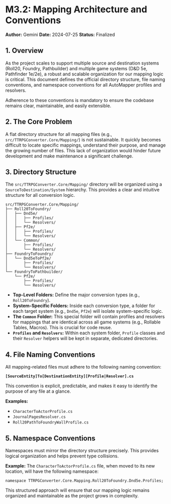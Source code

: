 ﻿# M3.2: Mapping Architecture and Conventions

**Author:** Gemini
**Date:** 2024-07-25
**Status:** Finalized

## 1. Overview

As the project scales to support multiple source and destination systems (Roll20, Foundry, Pathbuilder) and multiple game systems (D&D 5e, Pathfinder 1e/2e), a robust and scalable organization for our mapping logic is critical. This document defines the official directory structure, file naming conventions, and namespace conventions for all AutoMapper profiles and resolvers.

Adherence to these conventions is mandatory to ensure the codebase remains clear, maintainable, and easily extensible.

## 2. The Core Problem

A flat directory structure for all mapping files (e.g., `src/TTRPGConverter.Core/Mapping/`) is not sustainable. It quickly becomes difficult to locate specific mappings, understand their purpose, and manage the growing number of files. This lack of organization would hinder future development and make maintenance a significant challenge.

## 3. Directory Structure

The `src/TTRPGConverter.Core/Mapping/` directory will be organized using a `SourceToDestination/System` hierarchy. This provides a clear and intuitive structure for all conversion logic.

```
src/TTRPGConverter.Core/Mapping/
├── Roll20ToFoundry/
│   ├── Dnd5e/
│   │   ├── Profiles/
│   │   └── Resolvers/
│   ├── Pf2e/
│   │   ├── Profiles/
│   │   └── Resolvers/
│   └── Common/
│       ├── Profiles/
│       └── Resolvers/
├── FoundryToFoundry/
│   └── Dnd5eToPf2e/
│       ├── Profiles/
│       └── Resolvers/
└── FoundryToPathbuilder/
    └── Pf2e/
        ├── Profiles/
        └── Resolvers/
```

- **Top-Level Folders:** Define the major conversion types (e.g., `Roll20ToFoundry`).
- **System-Specific Folders:** Inside each conversion type, a folder for each target system (e.g., `Dnd5e`, `Pf2e`) will isolate system-specific logic.
- **The `Common` Folder:** This special folder will contain profiles and resolvers for mappings that are identical across all game systems (e.g., Rollable Tables, Macros). This is crucial for code reuse.
- **`Profiles` and `Resolvers`:** Within each system folder, `Profile` classes and their `Resolver` helpers will be kept in separate, dedicated directories.

## 4. File Naming Conventions

All mapping-related files must adhere to the following naming convention:

**`[SourceEntity]To[DestinationEntity][Profile|Resolver].cs`**

This convention is explicit, predictable, and makes it easy to identify the purpose of any file at a glance.

**Examples:**
- `CharacterToActorProfile.cs`
- `JournalPagesResolver.cs`
- `Roll20PathToFoundryWallProfile.cs`

## 5. Namespace Conventions

Namespaces must mirror the directory structure precisely. This provides logical organization and helps prevent type collisions.

**Example:**
The `CharacterToActorProfile.cs` file, when moved to its new location, will have the following namespace:

`namespace TTRPGConverter.Core.Mapping.Roll20ToFoundry.Dnd5e.Profiles;`

This structured approach will ensure that our mapping logic remains organized and maintainable as the project grows in complexity.
